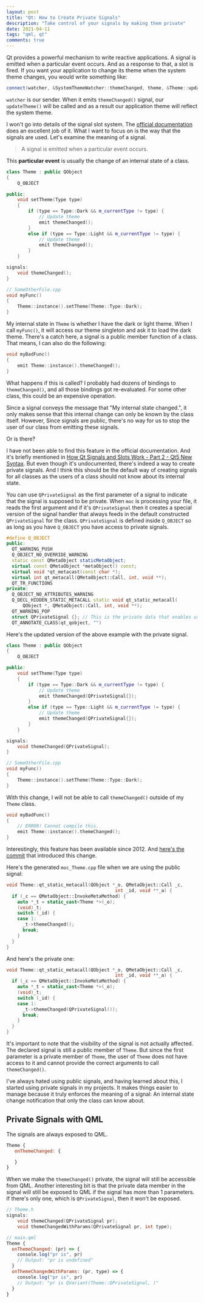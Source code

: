 ```yaml
---
layout: post
title: "Qt: How to Create Private Signals"
description: "Take control of your signals by making them private"
date: 2021-04-11
tags: "qml, qt"
comments: true
---
```


Qt provides a powerful mechanism to write reactive applications. A signal is emitted when a
particular event occurs. And as a response to that, a slot is fired. If you want your application to
change its theme when the system theme changes, you would write something like:

```cpp
connect(watcher, &SystemThemeWatcher::themeChanged, theme, &Theme::updateTheme);
```

`watcher` is our sender. When it emits `themeChanged()` signal, our `updateTheme()` will be called
and as a result our application theme will reflect the system theme.

I won't go into details of the signal slot system. The [official
documentation](https://doc.qt.io/qt-5/signalsandslots.html) does an excellent job of it. What I want
to focus on is the way that the signals are used. Let's examine the meaning of a signal.

> A signal is emitted when a particular event occurs.

This **particular event** is usually the change of an internal state of a class.

```cpp
class Theme : public QObject
{
    Q_OBJECT

public:
    void setTheme(Type type)
    {
        if (type == Type::Dark && m_currentType != type) {
            // Update theme
            emit themeChanged();
        }
        else if (type == Type::Light && m_currentType != type) {
            // Update theme
            emit themeChanged();
        }
    }

signals:
    void themeChanged();
}

// SomeOtherFile.cpp
void myFunc()
{
    Theme::instance().setTheme(Theme::Type::Dark);
}
```
My internal state in `Theme` is whether I have the dark or light theme.  When I call `myFunc()`, it
will access our theme singleton and ask it to load the dark theme.  There's a catch here, a signal
is a public member function of a class. That means, I can also do the following:

```cpp
void myBadFunc()
{
    emit Theme::instance().themeChanged();
}
```

What happens if this is called? I probably had dozens of bindings to `themeChanged()`, and all those
bindings got re-evaluated. For some other class, this could be an expensive operation. 

Since a signal conveys the message that "My internal state changed.", it only makes sense that this
internal change can only be known by the class itself. However, Since signals are public, there's no
way for us to stop the user of our class from emitting these signals.

Or is there?

I have not been able to find this feature in the official documentation. And it's briefly mentioned
in [How Qt Signals and Slots Work - Part 2 - Qt5 New
Syntax](https://woboq.com/blog/how-qt-signals-slots-work-part2-qt5.html). But even though it's
undocumented, there's indeed a way to create private signals. And I think this should be the default
way of creating signals for all classes as the users of a class should not know about its internal
state.

You can use `QPrivateSignal` as the first parameter of a signal to indicate that the signal is
supposed to be private. When `moc` is processing your file, it reads the first argument and if it's
`QPrivateSignal` then it creates a special version of the signal handler that always feeds in the
default constructed `QPrivateSignal` for the class. `QPrivateSignal` is defined inside `Q_OBJECT`
so as long as you have `Q_OBJECT` you have access to private signals.

```cpp
#define Q_OBJECT
public:
  QT_WARNING_PUSH
  Q_OBJECT_NO_OVERRIDE_WARNING
  static const QMetaObject staticMetaObject;
  virtual const QMetaObject *metaObject() const;
  virtual void *qt_metacast(const char *);
  virtual int qt_metacall(QMetaObject::Call, int, void **);
  QT_TR_FUNCTIONS
private:
  Q_OBJECT_NO_ATTRIBUTES_WARNING
  Q_DECL_HIDDEN_STATIC_METACALL static void qt_static_metacall(
      QObject *, QMetaObject::Call, int, void **);
  QT_WARNING_POP 
  struct QPrivateSignal {}; // This is the private data that enables us to create private signals.
  QT_ANNOTATE_CLASS(qt_qobject, "")
```

Here's the updated version of the above example with the private signal.

```cpp
class Theme : public QObject
{
    Q_OBJECT

public:
    void setTheme(Type type)
    {
        if (type == Type::Dark && m_currentType != type) {
            // Update theme
            emit themeChanged(QPrivateSignal{});
        }
        else if (type == Type::Light && m_currentType != type) {
            // Update theme
            emit themeChanged(QPrivateSignal{});
        }
    }

signals:
    void themeChanged(QPrivateSignal);
}

// SomeOtherFile.cpp
void myFunc()
{
    Theme::instance().setTheme(Theme::Type::Dark);
}
```

With this change, I will not be able to call `themeChanged()` outside of my `Theme` class.

```cpp
void myBadFunc()
{
    // ERROR! Cannot compile this.
    emit Theme::instance().themeChanged();
}
```

Interestingly, this feature has been available since 2012. And [here's the
commit](https://github.com/qt/qtbase/commit/0efa445141ce3d7243f28e7b6da730d8dec17e23) that
introduced this change.

Here's the generated `moc_Theme.cpp` file when we are using the public signal:

```cpp
void Theme::qt_static_metacall(QObject *_o, QMetaObject::Call _c,
                                        int _id, void **_a) {
  if (_c == QMetaObject::InvokeMetaMethod) {
    auto *_t = static_cast<Theme *>(_o);
    (void)_t;
    switch (_id) {
    case 1:
      _t->themeChanged();
      break;
    }
  }
}
```
And here's the private one:

```cpp
void Theme::qt_static_metacall(QObject *_o, QMetaObject::Call _c,
                                        int _id, void **_a) {
  if (_c == QMetaObject::InvokeMetaMethod) {
    auto *_t = static_cast<Theme *>(_o);
    (void)_t;
    switch (_id) {
    case 1:
      _t->themeChanged(QPrivateSignal());
      break;
    }
  }
}
```

It's important to note that the visibility of the signal is not actually affected. The declared
signal is still a public member of `Theme`. But since the first parameter is a private member of
`Theme`, the user of `Theme` does not have access to it and cannot provide the correct arguments to
call `themeChanged()`.

I've always hated using public signals, and having learned about this, I started using private
signals in my projects. It makes things easier to manage because it truly enforces the meaning of a
signal: An internal state change notification that only the class can know about.

## Private Signals with QML

The signals are always exposed to QML.

```qml
Theme {
   onThemeChanged: {

   }
}
```

When we make the `themeChanged()` private, the signal will still be accessible from QML. Another
interesting bit is that the private data member in the signal will still be exposed to QML if the
signal has more than 1 parameters. If there's only one, which is `QPrivateSignal`, then it won't
be exposed.

```cpp
// Theme.h
signals:
    void themeChanged(QPrivateSignal pr);
    void themeChangedWithParams(QPrivateSignal pr, int type);
```

```qml
// main.qml
Theme {
  onThemeChanged: (pr) => {
    console.log("pr is", pr)
    // Output: "pr is undefined"
  }
  onThemeChangedWithParams: (pr, type) => {
    console.log("pr is", pr)
    // Output: "pr is QVariant(Theme::QPrivateSignal, )"
  }
}
```
